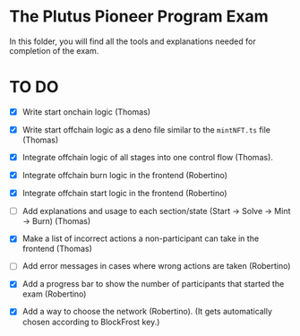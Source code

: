 # The Plutus Pioneer Program Exam
In this folder, you will find all the tools and explanations needed for completion of the exam. 

# TO DO

- [x] Write start onchain logic (Thomas)
- [x] Write start offchain logic as a deno file similar to the `mintNFT.ts` file (Thomas)
- [x] Integrate offchain logic of all stages into one control flow (Thomas).
- [x] Integrate offchain burn logic in the frontend (Robertino)
- [x] Integrate offchain start logic in the frontend (Robertino)
- [ ] Add explanations and usage to each section/state (Start -> Solve -> Mint -> Burn) (Thomas)
- [x] Make a list of incorrect actions a non-participant can take in the frontend (Thomas)
- [ ] Add error messages in cases where wrong actions are taken (Robertino)
- [x] Add a progress bar to show the number of participants that started the exam (Robertino)
- [x] Add a way to choose the network (Robertino). (It gets automatically chosen according to BlockFrost key.)

